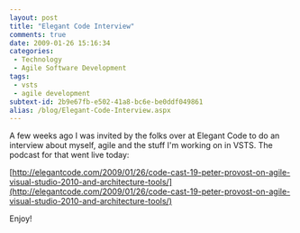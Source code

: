 ```yaml
---
layout: post
title: "Elegant Code Interview"
comments: true
date: 2009-01-26 15:16:34
categories:
 - Technology
 - Agile Software Development
tags:
 - vsts
 - agile development
subtext-id: 2b9e67fb-e502-41a8-bc6e-be0ddf049861
alias: /blog/Elegant-Code-Interview.aspx
---
```



A few weeks ago I was invited by the folks over at Elegant Code to do an interview about myself, agile and the stuff I'm working on in VSTS. The podcast for that went live today:

[http://elegantcode.com/2009/01/26/code-cast-19-peter-provost-on-agile-visual-studio-2010-and-architecture-tools/](http://elegantcode.com/2009/01/26/code-cast-19-peter-provost-on-agile-visual-studio-2010-and-architecture-tools/)

Enjoy!
